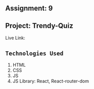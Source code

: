 ## Assignment: 9
## Project: Trendy-Quiz
Live Link: 

## `Technologies Used`
1. HTML
2. CSS
3. JS
4. JS Library: React, React-router-dom
